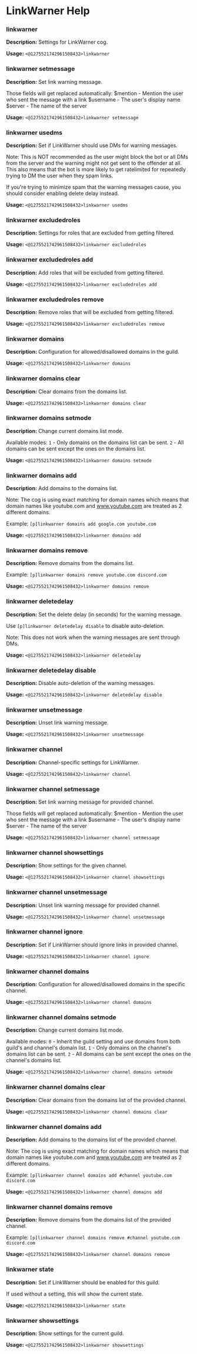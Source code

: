 # LinkWarner Help

### linkwarner

**Description:** Settings for LinkWarner cog.

**Usage:** `<@1275521742961508432>linkwarner`

### linkwarner setmessage

**Description:** Set link warning message.

Those fields will get replaced automatically:
$mention - Mention the user who sent the message with a link
$username - The user's display name
$server - The name of the server

**Usage:** `<@1275521742961508432>linkwarner setmessage`

### linkwarner usedms

**Description:** Set if LinkWarner should use DMs for warning messages.

Note: This is NOT recommended as the user might block the bot or all DMs
from the server and the warning might not get sent to the offender at all.
This also means that the bot is more likely to get ratelimited for repeatedly
trying to DM the user when they spam links.

If you're trying to minimize spam that the warning messages cause,
you should consider enabling delete delay instead.

**Usage:** `<@1275521742961508432>linkwarner usedms`

### linkwarner excludedroles

**Description:** Settings for roles that are excluded from getting filtered.

**Usage:** `<@1275521742961508432>linkwarner excludedroles`

### linkwarner excludedroles add

**Description:** Add roles that will be excluded from getting filtered.

**Usage:** `<@1275521742961508432>linkwarner excludedroles add`

### linkwarner excludedroles remove

**Description:** Remove roles that will be excluded from getting filtered.

**Usage:** `<@1275521742961508432>linkwarner excludedroles remove`

### linkwarner domains

**Description:** Configuration for allowed/disallowed domains in the guild.

**Usage:** `<@1275521742961508432>linkwarner domains`

### linkwarner domains clear

**Description:** Clear domains from the domains list.

**Usage:** `<@1275521742961508432>linkwarner domains clear`

### linkwarner domains setmode

**Description:** Change current domains list mode.

Available modes:
`1` - Only domains on the domains list can be sent.
`2` - All domains can be sent except the ones on the domains list.

**Usage:** `<@1275521742961508432>linkwarner domains setmode`

### linkwarner domains add

**Description:** Add domains to the domains list.

Note: The cog is using exact matching for domain names
which means that domain names like youtube.com and www.youtube.com
are treated as 2 different domains.

Example:
`[p]linkwarner domains add google.com youtube.com`

**Usage:** `<@1275521742961508432>linkwarner domains add`

### linkwarner domains remove

**Description:** Remove domains from the domains list.

Example:
`[p]linkwarner domains remove youtube.com discord.com`

**Usage:** `<@1275521742961508432>linkwarner domains remove`

### linkwarner deletedelay

**Description:** Set the delete delay (in seconds) for the warning message.

Use `[p]linkwarner deletedelay disable` to disable auto-deletion.

Note: This does not work when the warning messages are sent through DMs.

**Usage:** `<@1275521742961508432>linkwarner deletedelay`

### linkwarner deletedelay disable

**Description:** Disable auto-deletion of the warning messages.

**Usage:** `<@1275521742961508432>linkwarner deletedelay disable`

### linkwarner unsetmessage

**Description:** Unset link warning message.

**Usage:** `<@1275521742961508432>linkwarner unsetmessage`

### linkwarner channel

**Description:** Channel-specific settings for LinkWarner.

**Usage:** `<@1275521742961508432>linkwarner channel`

### linkwarner channel setmessage

**Description:** Set link warning message for provided channel.

Those fields will get replaced automatically:
$mention - Mention the user who sent the message with a link
$username - The user's display name
$server - The name of the server

**Usage:** `<@1275521742961508432>linkwarner channel setmessage`

### linkwarner channel showsettings

**Description:** Show settings for the given channel.

**Usage:** `<@1275521742961508432>linkwarner channel showsettings`

### linkwarner channel unsetmessage

**Description:** Unset link warning message for provided channel.

**Usage:** `<@1275521742961508432>linkwarner channel unsetmessage`

### linkwarner channel ignore

**Description:** Set if LinkWarner should ignore links in provided channel.

**Usage:** `<@1275521742961508432>linkwarner channel ignore`

### linkwarner channel domains

**Description:** Configuration for allowed/disallowed domains in the specific channel.

**Usage:** `<@1275521742961508432>linkwarner channel domains`

### linkwarner channel domains setmode

**Description:** Change current domains list mode.

Available modes:
`0` - Inherit the guild setting and use domains
      from both guild's and channel's domain list.
`1` - Only domains on the channel's domains list can be sent.
`2` - All domains can be sent except the ones on the channel's domains list.

**Usage:** `<@1275521742961508432>linkwarner channel domains setmode`

### linkwarner channel domains clear

**Description:** Clear domains from the domains list of the provided channel.

**Usage:** `<@1275521742961508432>linkwarner channel domains clear`

### linkwarner channel domains add

**Description:** Add domains to the domains list of the provided channel.

Note: The cog is using exact matching for domain names
which means that domain names like youtube.com and www.youtube.com
are treated as 2 different domains.

Example:
`[p]linkwarner channel domains add #channel youtube.com discord.com`

**Usage:** `<@1275521742961508432>linkwarner channel domains add`

### linkwarner channel domains remove

**Description:** Remove domains from the domains list of the provided channel.

Example:
`[p]linkwarner channel domains remove #channel youtube.com discord.com`

**Usage:** `<@1275521742961508432>linkwarner channel domains remove`

### linkwarner state

**Description:** Set if LinkWarner should be enabled for this guild.

If used without a setting, this will show the current state.

**Usage:** `<@1275521742961508432>linkwarner state`

### linkwarner showsettings

**Description:** Show settings for the current guild.

**Usage:** `<@1275521742961508432>linkwarner showsettings`

